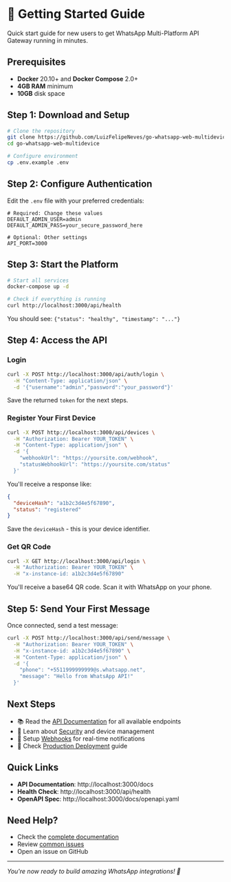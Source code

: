 # 🚀 Getting Started Guide

Quick start guide for new users to get WhatsApp Multi-Platform API Gateway running in minutes.

## Prerequisites

- **Docker** 20.10+ and **Docker Compose** 2.0+
- **4GB RAM** minimum
- **10GB** disk space

## Step 1: Download and Setup

```bash
# Clone the repository
git clone https://github.com/LuizFelipeNeves/go-whatsapp-web-multidevice.git
cd go-whatsapp-web-multidevice

# Configure environment
cp .env.example .env
```

## Step 2: Configure Authentication

Edit the `.env` file with your preferred credentials:

```env
# Required: Change these values
DEFAULT_ADMIN_USER=admin
DEFAULT_ADMIN_PASS=your_secure_password_here

# Optional: Other settings
API_PORT=3000
```

## Step 3: Start the Platform

```bash
# Start all services
docker-compose up -d

# Check if everything is running
curl http://localhost:3000/api/health
```

You should see: `{"status": "healthy", "timestamp": "..."}`

## Step 4: Access the API

### Login

```bash
curl -X POST http://localhost:3000/api/auth/login \
  -H "Content-Type: application/json" \
  -d '{"username":"admin","password":"your_password"}'
```

Save the returned `token` for the next steps.

### Register Your First Device

```bash
curl -X POST http://localhost:3000/api/devices \
  -H "Authorization: Bearer YOUR_TOKEN" \
  -H "Content-Type: application/json" \
  -d '{
    "webhookUrl": "https://yoursite.com/webhook",
    "statusWebhookUrl": "https://yoursite.com/status"
  }'
```

You'll receive a response like:
```json
{
  "deviceHash": "a1b2c3d4e5f67890",
  "status": "registered"
}
```

Save the `deviceHash` - this is your device identifier.

### Get QR Code

```bash
curl -X GET http://localhost:3000/api/login \
  -H "Authorization: Bearer YOUR_TOKEN" \
  -H "x-instance-id: a1b2c3d4e5f67890"
```

You'll receive a base64 QR code. Scan it with WhatsApp on your phone.

## Step 5: Send Your First Message

Once connected, send a test message:

```bash
curl -X POST http://localhost:3000/api/send/message \
  -H "Authorization: Bearer YOUR_TOKEN" \
  -H "x-instance-id: a1b2c3d4e5f67890" \
  -H "Content-Type: application/json" \
  -d '{
    "phone": "+5511999999999@s.whatsapp.net",
    "message": "Hello from WhatsApp API!"
  }'
```

## Next Steps

- 📚 Read the [API Documentation](API_DOCUMENTATION.md) for all available endpoints
- 🔐 Learn about [Security](DEVICE_SECURITY.md) and device management  
- 📡 Setup [Webhooks](WEBHOOK_STATUS.md) for real-time notifications
- 🐳 Check [Production Deployment](DOCKER_DEPLOY.md) guide

## Quick Links

- **API Documentation**: http://localhost:3000/docs
- **Health Check**: http://localhost:3000/api/health
- **OpenAPI Spec**: http://localhost:3000/docs/openapi.yaml

## Need Help?

- Check the [complete documentation](README.md)
- Review [common issues](ARCHITECTURE.md)
- Open an issue on GitHub

---

*You're now ready to build amazing WhatsApp integrations! 🎉*